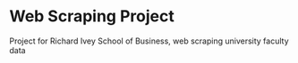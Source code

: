 # Web Scraping Project
 Project for Richard Ivey School of Business, web scraping university faculty data
